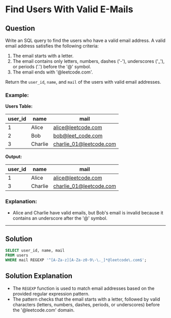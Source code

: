 
# Find Users With Valid E-Mails

## Question

Write an SQL query to find the users who have a valid email address. A valid email address satisfies the following criteria:

1. The email starts with a letter.
2. The email contains only letters, numbers, dashes ('-'), underscores ('_'), or periods ('.') before the '@' symbol.
3. The email ends with '@leetcode.com'.

Return the `user_id`, `name`, and `mail` of the users with valid email addresses.

### Example:

**Users Table:**

| user_id | name   | mail                  |
|---------|--------|-----------------------|
| 1       | Alice  | alice@leetcode.com    |
| 2       | Bob    | bob@leet_code.com     |
| 3       | Charlie| charlie_01@leetcode.com |

**Output:**

| user_id | name   | mail                  |
|---------|--------|-----------------------|
| 1       | Alice  | alice@leetcode.com    |
| 3       | Charlie| charlie_01@leetcode.com |

### Explanation:

- Alice and Charlie have valid emails, but Bob's email is invalid because it contains an underscore after the '@' symbol.

---

## Solution

```sql
SELECT user_id, name, mail
FROM users
WHERE mail REGEXP '^[A-Za-z][A-Za-z0-9\-\._]*@leetcode\.com$';
```

## Solution Explanation

- The `REGEXP` function is used to match email addresses based on the provided regular expression pattern.
- The pattern checks that the email starts with a letter, followed by valid characters (letters, numbers, dashes, periods, or underscores) before the '@leetcode.com' domain.

